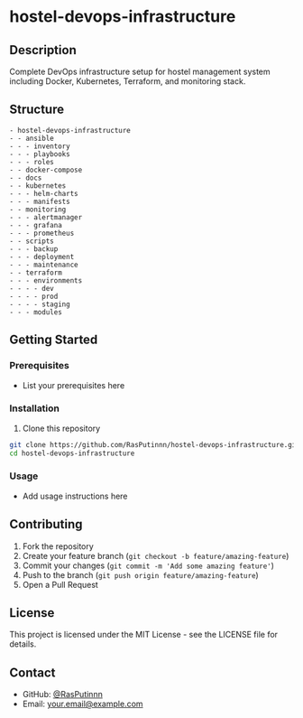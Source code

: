 # hostel-devops-infrastructure

## Description
Complete DevOps infrastructure setup for hostel management system including Docker, Kubernetes, Terraform, and monitoring stack.

## Structure
```
- hostel-devops-infrastructure
- - ansible
- - - inventory
- - - playbooks
- - - roles
- - docker-compose
- - docs
- - kubernetes
- - - helm-charts
- - - manifests
- - monitoring
- - - alertmanager
- - - grafana
- - - prometheus
- - scripts
- - - backup
- - - deployment
- - - maintenance
- - terraform
- - - environments
- - - - dev
- - - - prod
- - - - staging
- - - modules
```

## Getting Started

### Prerequisites
- List your prerequisites here

### Installation
1. Clone this repository
```bash
git clone https://github.com/RasPutinnn/hostel-devops-infrastructure.git
cd hostel-devops-infrastructure
```

### Usage
- Add usage instructions here

## Contributing
1. Fork the repository
2. Create your feature branch (`git checkout -b feature/amazing-feature`)
3. Commit your changes (`git commit -m 'Add some amazing feature'`)
4. Push to the branch (`git push origin feature/amazing-feature`)
5. Open a Pull Request

## License
This project is licensed under the MIT License - see the LICENSE file for details.

## Contact
- GitHub: [@RasPutinnn](https://github.com/RasPutinnn)
- Email: your.email@example.com
